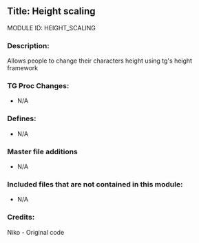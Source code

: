 ## Title: Height scaling

MODULE ID: HEIGHT_SCALING

### Description:

Allows people to change their characters height using tg's height framework

### TG Proc Changes:

- N/A

### Defines:

- N/A

### Master file additions

- N/A

### Included files that are not contained in this module:

- N/A

### Credits:

Niko - Original code
